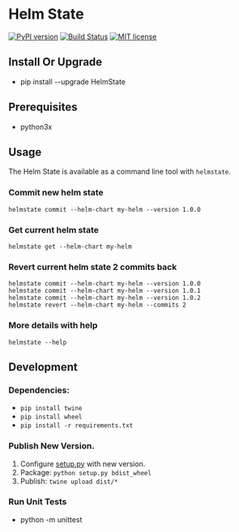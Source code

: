 # Helm State

[![PyPI version](https://badge.fury.io/py/HelmState.svg)](https://badge.fury.io/py/HelmState)
[![Build Status](https://travis-ci.com/hansehe/HelmState.svg?branch=master)](https://travis-ci.com/hansehe/HelmState)
[![MIT license](http://img.shields.io/badge/license-MIT-brightgreen.svg)](http://opensource.org/licenses/MIT)

## Install Or Upgrade
- pip install --upgrade HelmState

## Prerequisites
- python3x

## Usage
The Helm State is available as a command line tool with `helmstate`.

### Commit new helm state
```
helmstate commit --helm-chart my-helm --version 1.0.0
```

### Get current helm state
```
helmstate get --helm-chart my-helm
```

### Revert current helm state 2 commits back
```
helmstate commit --helm-chart my-helm --version 1.0.0
helmstate commit --helm-chart my-helm --version 1.0.1
helmstate commit --helm-chart my-helm --version 1.0.2
helmstate revert --helm-chart my-helm --commits 2
```

### More details with help
```
helmstate --help
```

## Development

### Dependencies:
  - `pip install twine`
  - `pip install wheel`
  - `pip install -r requirements.txt`

### Publish New Version.
1. Configure [setup.py](./setup.py) with new version.
2. Package: `python setup.py bdist_wheel`
3. Publish: `twine upload dist/*`

### Run Unit Tests
- python -m unittest